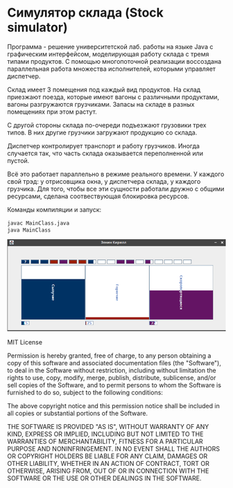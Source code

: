 # Cимулятор склада (Stock simulator)

Программа - решение университетской лаб. работы на языке Java с графическим интерфейсом, моделирующая работу склада с тремя типами продуктов. С помощью многопоточной реализации воссоздана параллельная работа множества исполнителей, которыми управляет диспетчер.  
  
Склад имеет 3 помещения под каждый вид продуктов. На склад приезжают поезда, которые имеют вагоны с различными продуктами, вагоны разгружаются грузчиками. Запасы на складе в разных помещениях при этом растут.  
  
С другой стороны склада по-очереди подъезжают грузовики трех типов. В них другие грузчики загружают продукцию со склада.  
  
Диспетчер контролирует транспорт и работу грузчиков. Иногда случается так, что часть склада оказывается переполненной или пустой.

Всё это работает параллельно в режиме реального времени. У каждого свой трэд: у отрисовщика окна, у диспетчера склада, у каждого грузчика. Для того, чтобы все эти сущности работали дружно с общими ресурсами, сделана соотвествующая блокировка ресурсов.
  
  Команды компиляции и запуск:  
  ```
  javac MainClass.java  
  java MainClass  
  ```
  ![image](/4.png)
  
  MIT License

Permission is hereby granted, free of charge, to any person obtaining a copy of this software and associated documentation files (the "Software"), to deal in the Software without restriction, including without limitation the rights to use, copy, modify, merge, publish, distribute, sublicense, and/or sell copies of the Software, and to permit persons to whom the Software is furnished to do so, subject to the following conditions:

The above copyright notice and this permission notice shall be included in all copies or substantial portions of the Software.

THE SOFTWARE IS PROVIDED "AS IS", WITHOUT WARRANTY OF ANY KIND, EXPRESS OR IMPLIED, INCLUDING BUT NOT LIMITED TO THE WARRANTIES OF MERCHANTABILITY, FITNESS FOR A PARTICULAR PURPOSE AND NONINFRINGEMENT. IN NO EVENT SHALL THE AUTHORS OR COPYRIGHT HOLDERS BE LIABLE FOR ANY CLAIM, DAMAGES OR OTHER LIABILITY, WHETHER IN AN ACTION OF CONTRACT, TORT OR OTHERWISE, ARISING FROM, OUT OF OR IN CONNECTION WITH THE SOFTWARE OR THE USE OR OTHER DEALINGS IN THE SOFTWARE.
